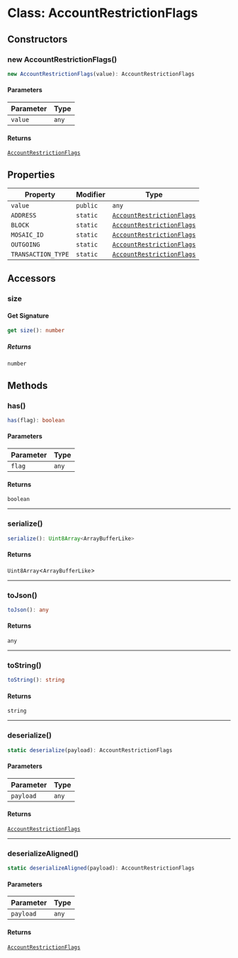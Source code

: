 # Class: AccountRestrictionFlags

## Constructors

### new AccountRestrictionFlags()

```ts
new AccountRestrictionFlags(value): AccountRestrictionFlags
```

#### Parameters

| Parameter | Type |
| ------ | ------ |
| `value` | `any` |

#### Returns

[`AccountRestrictionFlags`](AccountRestrictionFlags.md)

## Properties

| Property | Modifier | Type |
| ------ | ------ | ------ |
| <a id="value-1"></a> `value` | `public` | `any` |
| <a id="address"></a> `ADDRESS` | `static` | [`AccountRestrictionFlags`](AccountRestrictionFlags.md) |
| <a id="block"></a> `BLOCK` | `static` | [`AccountRestrictionFlags`](AccountRestrictionFlags.md) |
| <a id="mosaic_id"></a> `MOSAIC_ID` | `static` | [`AccountRestrictionFlags`](AccountRestrictionFlags.md) |
| <a id="outgoing"></a> `OUTGOING` | `static` | [`AccountRestrictionFlags`](AccountRestrictionFlags.md) |
| <a id="transaction_type"></a> `TRANSACTION_TYPE` | `static` | [`AccountRestrictionFlags`](AccountRestrictionFlags.md) |

## Accessors

### size

#### Get Signature

```ts
get size(): number
```

##### Returns

`number`

## Methods

### has()

```ts
has(flag): boolean
```

#### Parameters

| Parameter | Type |
| ------ | ------ |
| `flag` | `any` |

#### Returns

`boolean`

***

### serialize()

```ts
serialize(): Uint8Array<ArrayBufferLike>
```

#### Returns

`Uint8Array`&lt;`ArrayBufferLike`&gt;

***

### toJson()

```ts
toJson(): any
```

#### Returns

`any`

***

### toString()

```ts
toString(): string
```

#### Returns

`string`

***

### deserialize()

```ts
static deserialize(payload): AccountRestrictionFlags
```

#### Parameters

| Parameter | Type |
| ------ | ------ |
| `payload` | `any` |

#### Returns

[`AccountRestrictionFlags`](AccountRestrictionFlags.md)

***

### deserializeAligned()

```ts
static deserializeAligned(payload): AccountRestrictionFlags
```

#### Parameters

| Parameter | Type |
| ------ | ------ |
| `payload` | `any` |

#### Returns

[`AccountRestrictionFlags`](AccountRestrictionFlags.md)
